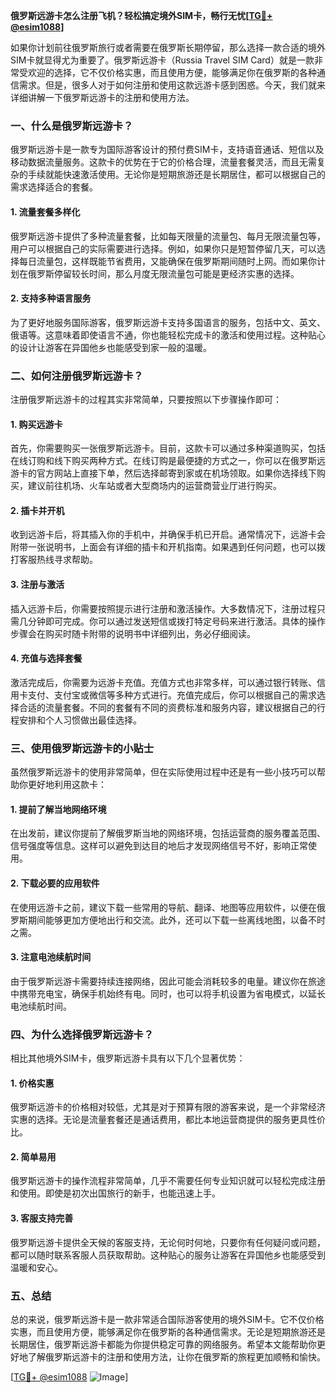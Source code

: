 **俄罗斯远游卡怎么注册飞机？轻松搞定境外SIM卡，畅行无忧[[TG💪+ @esim1088](https://t.me/s/esim1088)]**

如果你计划前往俄罗斯旅行或者需要在俄罗斯长期停留，那么选择一款合适的境外SIM卡就显得尤为重要了。俄罗斯远游卡（Russia Travel SIM Card）就是一款非常受欢迎的选择，它不仅价格实惠，而且使用方便，能够满足你在俄罗斯的各种通信需求。但是，很多人对于如何注册和使用这款远游卡感到困惑。今天，我们就来详细讲解一下俄罗斯远游卡的注册和使用方法。

### 一、什么是俄罗斯远游卡？

俄罗斯远游卡是一款专为国际游客设计的预付费SIM卡，支持语音通话、短信以及移动数据流量服务。这款卡的优势在于它的价格合理，流量套餐灵活，而且无需复杂的手续就能快速激活使用。无论你是短期旅游还是长期居住，都可以根据自己的需求选择适合的套餐。

#### 1. 流量套餐多样化

俄罗斯远游卡提供了多种流量套餐，比如每天限量的流量包、每月无限流量包等，用户可以根据自己的实际需要进行选择。例如，如果你只是短暂停留几天，可以选择每日流量包，这样既能节省费用，又能确保在俄罗斯期间随时上网。而如果你计划在俄罗斯停留较长时间，那么月度无限流量包可能是更经济实惠的选择。

#### 2. 支持多种语言服务

为了更好地服务国际游客，俄罗斯远游卡支持多国语言的服务，包括中文、英文、俄语等。这意味着即使语言不通，你也能轻松完成卡的激活和使用过程。这种贴心的设计让游客在异国他乡也能感受到家一般的温暖。

### 二、如何注册俄罗斯远游卡？

注册俄罗斯远游卡的过程其实非常简单，只要按照以下步骤操作即可：

#### 1. 购买远游卡

首先，你需要购买一张俄罗斯远游卡。目前，这款卡可以通过多种渠道购买，包括在线订购和线下购买两种方式。在线订购是最便捷的方式之一，你可以在俄罗斯远游卡的官方网站上直接下单，然后选择邮寄到家或在机场领取。如果你选择线下购买，建议前往机场、火车站或者大型商场内的运营商营业厅进行购买。

#### 2. 插卡并开机

收到远游卡后，将其插入你的手机中，并确保手机已开启。通常情况下，远游卡会附带一张说明书，上面会有详细的插卡和开机指南。如果遇到任何问题，也可以拨打客服热线寻求帮助。

#### 3. 注册与激活

插入远游卡后，你需要按照提示进行注册和激活操作。大多数情况下，注册过程只需几分钟即可完成。你可以通过发送短信或拨打特定号码来进行激活。具体的操作步骤会在购买时随卡附带的说明书中详细列出，务必仔细阅读。

#### 4. 充值与选择套餐

激活完成后，你需要为远游卡充值。充值方式也非常多样，可以通过银行转账、信用卡支付、支付宝或微信等多种方式进行。充值完成后，你可以根据自己的需求选择合适的流量套餐。不同的套餐有不同的资费标准和服务内容，建议根据自己的行程安排和个人习惯做出最佳选择。

### 三、使用俄罗斯远游卡的小贴士

虽然俄罗斯远游卡的使用非常简单，但在实际使用过程中还是有一些小技巧可以帮助你更好地利用这款卡：

#### 1. 提前了解当地网络环境

在出发前，建议你提前了解俄罗斯当地的网络环境，包括运营商的服务覆盖范围、信号强度等信息。这样可以避免到达目的地后才发现网络信号不好，影响正常使用。

#### 2. 下载必要的应用软件

在使用远游卡之前，建议下载一些常用的导航、翻译、地图等应用软件，以便在俄罗斯期间能够更加方便地出行和交流。此外，还可以下载一些离线地图，以备不时之需。

#### 3. 注意电池续航时间

由于俄罗斯远游卡需要持续连接网络，因此可能会消耗较多的电量。建议你在旅途中携带充电宝，确保手机始终有电。同时，也可以将手机设置为省电模式，以延长电池续航时间。

### 四、为什么选择俄罗斯远游卡？

相比其他境外SIM卡，俄罗斯远游卡具有以下几个显著优势：

#### 1. 价格实惠

俄罗斯远游卡的价格相对较低，尤其是对于预算有限的游客来说，是一个非常经济实惠的选择。无论是流量套餐还是通话费用，都比本地运营商提供的服务更具性价比。

#### 2. 简单易用

俄罗斯远游卡的操作流程非常简单，几乎不需要任何专业知识就可以轻松完成注册和使用。即使是初次出国旅行的新手，也能迅速上手。

#### 3. 客服支持完善

俄罗斯远游卡提供全天候的客服支持，无论何时何地，只要你有任何疑问或问题，都可以随时联系客服人员获取帮助。这种贴心的服务让游客在异国他乡也能感受到温暖和安心。

### 五、总结

总的来说，俄罗斯远游卡是一款非常适合国际游客使用的境外SIM卡。它不仅价格实惠，而且使用方便，能够满足你在俄罗斯的各种通信需求。无论是短期旅游还是长期居住，俄罗斯远游卡都能为你提供稳定可靠的网络服务。希望本文能帮助你更好地了解俄罗斯远游卡的注册和使用方法，让你在俄罗斯的旅程更加顺畅和愉快。

[[TG💪+ @esim1088](https://t.me/s/esim1088) ![Image](https://i.postimg.cc/4NQfJmqS/Snipaste-2025-05-13-00-14-12.png)]